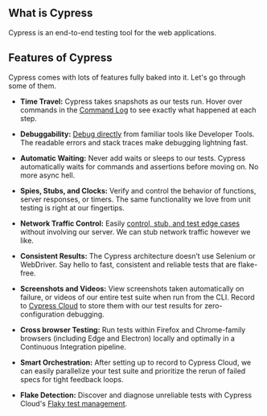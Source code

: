 ## What is Cypress

Cypress is an end-to-end testing tool for the web applications.

## Features of Cypress

Cypress comes with lots of features fully baked into it. Let's go through some of them.

- **Time Travel:** Cypress takes snapshots as our tests run. Hover over
  commands in the
  [Command Log](https://docs.cypress.io/guides/core-concepts/cypress-app#Command-Log)
  to see exactly what happened at each step.

- **Debuggability:**
  [Debug directly](https://docs.cypress.io/guides/guides/debugging) from
  familiar tools like Developer Tools. The readable errors and stack traces make
  debugging lightning fast.

- **Automatic Waiting:** Never add waits or sleeps to our tests. Cypress
  automatically waits for commands and assertions before moving on. No more
  async hell.

- **Spies, Stubs, and Clocks:** Verify and control the behavior of functions,
  server responses, or timers. The same functionality we love from unit testing
  is right at our fingertips.

- **Network Traffic Control:** Easily
  [control, stub, and test edge cases](https://docs.cypress.io/guides/guides/network-requests)
  without involving our server. We can stub network traffic however we like.

- **Consistent Results:** The Cypress architecture doesn’t use Selenium or
  WebDriver. Say hello to fast, consistent and reliable tests that are
  flake-free.

- **Screenshots and Videos:** View screenshots taken automatically on failure,
  or videos of our entire test suite when run from the CLI. Record to
  [Cypress Cloud](https://docs.cypress.io/guides/cloud/introduction) to store
  them with our test results for zero-configuration debugging.

- **Cross browser Testing:** Run tests within Firefox and Chrome-family browsers
  (including Edge and Electron) locally and optimally in a Continuous
  Integration pipeline.

- **Smart Orchestration:** After setting up to record to Cypress Cloud, we can easily parallelize your test suite and prioritize the rerun of failed specs for tight feedback loops.

- **Flake Detection:** Discover and diagnose unreliable tests with Cypress
  Cloud's
  [Flaky test management](https://docs.cypress.io/guides/cloud/flaky-test-management).
